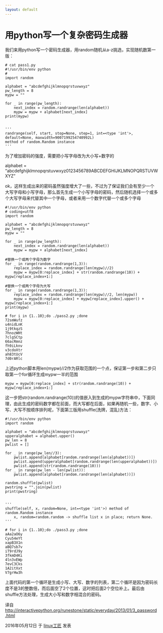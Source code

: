 ```yaml
---
layout: default
---
```


# 用python写一个复杂密码生成器

我们来用python写一个密码生成器，用random随机从a-z挑选，实现随机数第一版：

```
# cat pass1.py
#!/usr/bin/env python
#
import random
 
alphabet = "abcdefghijklmnopqrstuvwxyz"
pw_length = 8
mypw = ""
 
for _ in range(pw_length):
    next_index = random.randrange(len(alphabet))
    mypw = mypw + alphabet[next_index]
print(mypw)
 
 
'''
randrange(self, start, stop=None, step=1, int=<type 'int'>, default=None, maxwidth=9007199254740992L) 
method of random.Random instance
'''
```

为了增加密码的强度，需要把小写字母改为大小写+数字的

alphabet = “abcdefghijklmnopqrstuvwxyz0123456789ABCDEFGHIJKLMNOPQRSTUVWXYZ”

ok，这样生成出来的密码虽然强度增大了一些，不过为了保证我们会有至少一个大写字母和小写字母，那么首先生成一个小写字母的密码，然后随机选择一个或多个大写字母来代替其中一个字母，或者来用一个数字代替一个或多个字母

```
#!/usr/bin/env python
# coding=utf8
import random
 
alphabet = "abcdefghijklmnopqrstuvwxyz"
pw_length = 8
mypw = ""
 
for _ in range(pw_length):
    next_index = random.randrange(len(alphabet))
    mypw = mypw + alphabet[next_index]
 
#替换一个或两个字母为数字
for _ in range(random.randrange(1,3)):
    replace_index = random.randrange(len(mypw)//2)
    mypw = mypw[0:replace_index] + str(random.randrange(10)) + mypw[replace_index+1:]
 
#替换一个或两个字母为大写
for _ in range(random.randrange(1,3)):
    replace_index = random.randrange(len(mypw)//2, len(mypw))
    mypw = mypw[0:replace_index] + mypw[replace_index].upper() + mypw[replace_index+1:]
print(mypw)
```

```
# for i in {1..10};do ./pass2.py ;done
72smWufz
u4nidLnK
1j9tkqzS
7hnozWHt
7clgSCtp
66acRmnz
fh9iLknv
v3cdoXtr
ah83tUcV
7d0rARlc
```

上述python脚本用len(mypw)//2作为获取范围的一个点，保证第一步和第二步只取第一个for循环生成mypw一半的范围

```
mypw = mypw[0:replace_index] + str(random.randrange(10)) + mypw[replace_index+1:]
```

这一步把str(random.randrange(10))的值嵌入到生成的mypw字符串中，下面同理，由此生成的密码数字都在前面，而大写都在后面，如果再随机一些，数字、小写、大写不按顺序排列呢，下面第三版用shuffle(洗牌，混乱)方法：

```
#!/usr/bin/env python
import random
 
alphabet = "abcdefghijklmnopqrstuvwxyz"
upperalphabet = alphabet.upper()
pw_len = 8
pwlist = []
 
for _ in range(pw_len//3):
    pwlist.append(alphabet[random.randrange(len(alphabet))])
    pwlist.append(upperalphabet[random.randrange(len(upperalphabet))])
    pwlist.append(str(random.randrange(10)))
for _ in range(pw_len - len(pwlist)):
    pwlist.append(alphabet[random.randrange(len(alphabet))])
 
random.shuffle(pwlist)
pwstring = "".join(pwlist)
print(pwstring)
 
 
'''
shuffle(self, x, random=None, int=<type 'int'>) method of random.Random instance
    x, random=random.random -> shuffle list x in place; return None.
'''
```

```
# for i in {1..10};do ./pass3.py ;done
aAa2aO6y
Cyu54eYt
xapB3X1n
aBQ7sb7v
iT9rdJ9y
3fkmD4Ki
4ln3vEWp
7evC3Cks
1A2itXxt
V7grHw3h
```

上面代码的第一个循环是生成小写、大写、数字的列表，第二个循环是因为密码长度不是3的整数倍，而后面空了2个位置，这时把后面2个空位补上。最后由shuffle方法处理，生成大小写和数字相混合的密码。

译自<http://interactivepython.org/runestone/static/everyday/2013/01/3_password.html> 

2016年05月12日 于 [linux工匠](https://bbotte.github.io/) 发表







